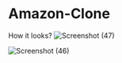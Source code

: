 # Amazon-Clone
How it looks?
![Screenshot (47)](https://github.com/akshatazore/Amazon-Clone/assets/132452029/708196a0-d988-426f-b7fe-4fc2d395612f)


![Screenshot (46)](https://github.com/akshatazore/Amazon-Clone/assets/132452029/69d107c1-5380-4948-8585-71b6cb0ce17c)
